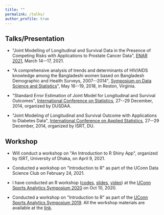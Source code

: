 ```yaml
---
title: ""
permalink: /talks/
author_profile: true
---
```


## Talks/Presentation
* "Joint Modelling of Longitudinal and Survival Data in the Presence of Competing Risks with Applications to Prostate Cancer Data", [ENAR 2021](https://www.enarspring.org/presenters), March 14--17, 2021.

* "A comprehensive analysis of trends and determinants of HIV/AIDS knowledge among the Bangladeshi women based on Bangladesh Demographic and Health Surveys, 2007--2014", [Symposium on Data Science and Statistics](https://ww2.amstat.org/meetings/sdss/2018/)", May 16--19, 2018, in Reston, Virginia. 

* "Standard Error Estimation of Joint Model for Longitudinal and Survival Outcomes", [International Conference on Statistics](https://sites.google.com/site/dusdaa10/conference2015/sponsors/youngaward), 27--29 December, 2014, organized by DUSDAA.

* "Joint Modeling of Longitudinal and Survival Outcome with Applications to Diabetes Data", [International Conference on Applied Statistics](http://sites.isrt.ac.bd/icas2014/), 27--29 December, 2014, organized by ISRT, DU.

## Workshop 
* Will conduct a workshop on "An Introduction to R Shiny App", organized by ISRT, University of Dhaka, on April 9, 2021.

* Conducted a workshop on "Introduction to R" as part of the UConn Data Science Club on February 24, 2021.

* I have conducted an R workshop ([codes](https://github.com/mdtuhinsheikh/introR_ucsas2020), [slides](https://mdtuhinsheikh.github.io/introR_ucsas2020/#1), [video](https://uconn-cmr.webex.com/recordingservice/sites/uconn-cmr/recording/3e88f57314344e8db379fb744ab42cb1/playback)) at the [UConn Sports Analytics Symposium 2020](https://statds.org/events/ucsas2020/workshops.html) on Oct 10, 2020.

* Conducted a workshop on "Introduction to R" as part of the [UConn Sports Analytics Symposium 2019](https://statds.org/events/ucsas2019/). All the workshop materials are available at the [link](https://github.com/mdtuhinsheikh/introR_ucsas2019).



